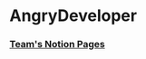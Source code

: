 # AngryDeveloper  

<h3> <a href="https://ordinary-helicona-e1a.notion.site/ec8f9c864f7a47cf924e814aaf67efbd">Team's Notion Pages</a> <h3>
